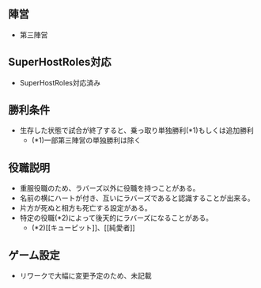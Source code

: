 ## 陣営
- 第三陣営

## SuperHostRoles対応
- SuperHostRoles対応済み

## 勝利条件
- 生存した状態で試合が終了すると、乗っ取り単独勝利(*1)もしくは追加勝利
  - (*1)一部第三陣営の単独勝利は除く

## 役職説明
- 重服役職のため、ラバーズ以外に役職を持つことがある。
- 名前の横にハートが付き、互いにラバーズであると認識することが出来る。
- 片方が死ぬと相方も死亡する設定がある。
- 特定の役職(*2)によって後天的にラバーズになることがある。
  - (*2)[[キューピット]]、[[純愛者]]

## ゲーム設定
- リワークで大幅に変更予定のため、未記載